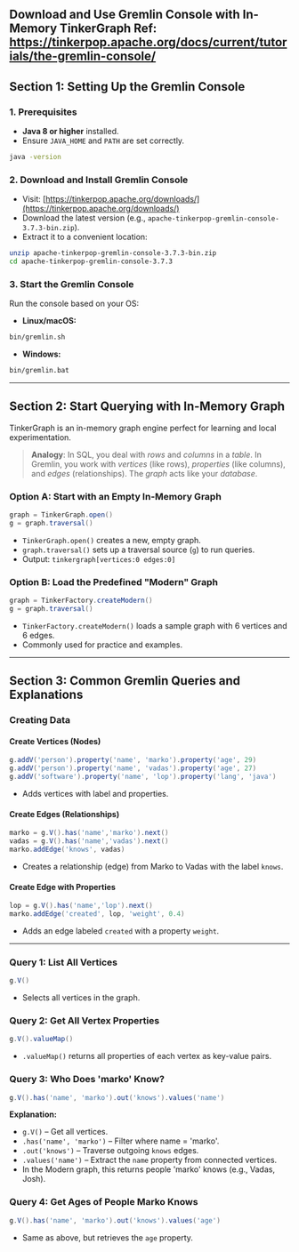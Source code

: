 **Download and Use Gremlin Console with In-Memory TinkerGraph**
Ref: https://tinkerpop.apache.org/docs/current/tutorials/the-gremlin-console/
---

## **Section 1: Setting Up the Gremlin Console**

### **1. Prerequisites**

* **Java 8 or higher** installed.
* Ensure `JAVA_HOME` and `PATH` are set correctly.

```bash
java -version
```

### **2. Download and Install Gremlin Console**

* Visit: [https://tinkerpop.apache.org/downloads/](https://tinkerpop.apache.org/downloads/)
* Download the latest version (e.g., `apache-tinkerpop-gremlin-console-3.7.3-bin.zip`).
* Extract it to a convenient location:

```bash
unzip apache-tinkerpop-gremlin-console-3.7.3-bin.zip
cd apache-tinkerpop-gremlin-console-3.7.3
```

### **3. Start the Gremlin Console**

Run the console based on your OS:

* **Linux/macOS:**

```bash
bin/gremlin.sh
```

* **Windows:**

```bash
bin/gremlin.bat
```

---

## **Section 2: Start Querying with In-Memory Graph**

TinkerGraph is an in-memory graph engine perfect for learning and local experimentation.

> **Analogy**: In SQL, you deal with *rows* and *columns* in a *table*. In Gremlin, you work with *vertices* (like rows), *properties* (like columns), and *edges* (relationships). The *graph* acts like your *database*.

### **Option A: Start with an Empty In-Memory Graph**

```groovy
graph = TinkerGraph.open()
g = graph.traversal()
```

* `TinkerGraph.open()` creates a new, empty graph.
* `graph.traversal()` sets up a traversal source (`g`) to run queries.
* Output: `tinkergraph[vertices:0 edges:0]`

### **Option B: Load the Predefined "Modern" Graph**

```groovy
graph = TinkerFactory.createModern()
g = graph.traversal()
```

* `TinkerFactory.createModern()` loads a sample graph with 6 vertices and 6 edges.
* Commonly used for practice and examples.

---

## **Section 3: Common Gremlin Queries and Explanations**

### **Creating Data**

#### **Create Vertices (Nodes)**

```groovy
g.addV('person').property('name', 'marko').property('age', 29)
g.addV('person').property('name', 'vadas').property('age', 27)
g.addV('software').property('name', 'lop').property('lang', 'java')
```

* Adds vertices with label and properties.

#### **Create Edges (Relationships)**

```groovy
marko = g.V().has('name','marko').next()
vadas = g.V().has('name','vadas').next()
marko.addEdge('knows', vadas)
```

* Creates a relationship (edge) from Marko to Vadas with the label `knows`.

#### **Create Edge with Properties**

```groovy
lop = g.V().has('name','lop').next()
marko.addEdge('created', lop, 'weight', 0.4)
```

* Adds an edge labeled `created` with a property `weight`.

---

### **Query 1: List All Vertices**

```groovy
g.V()
```

* Selects all vertices in the graph.

### **Query 2: Get All Vertex Properties**

```groovy
g.V().valueMap()
```

* `.valueMap()` returns all properties of each vertex as key-value pairs.

### **Query 3: Who Does 'marko' Know?**

```groovy
g.V().has('name', 'marko').out('knows').values('name')
```

**Explanation:**

* `g.V()` – Get all vertices.
* `.has('name', 'marko')` – Filter where name = 'marko'.
* `.out('knows')` – Traverse outgoing `knows` edges.
* `.values('name')` – Extract the `name` property from connected vertices.
* In the Modern graph, this returns people 'marko' knows (e.g., Vadas, Josh).

### **Query 4: Get Ages of People Marko Knows**

```groovy
g.V().has('name', 'marko').out('knows').values('age')
```

* Same as above, but retrieves the `age` property.
